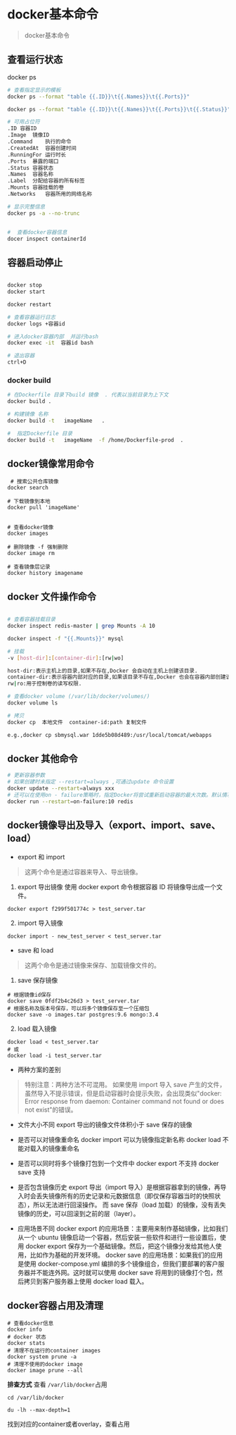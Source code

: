 # docker基本命令
> docker基本命令
## 查看运行状态
docker ps 
```bash
# 查看指定显示的模板
docker ps --format "table {{.ID}}\t{{.Names}}\t{{.Ports}}"

docker ps --format "table {{.ID}}\t{{.Names}}\t{{.Ports}}\t{{.Status}}"

# 可用占位符
.ID	容器ID
.Image	镜像ID
.Command	执行的命令
.CreatedAt	容器创建时间
.RunningFor	运行时长
.Ports	暴露的端口
.Status	容器状态
.Names	容器名称
.Label	分配给容器的所有标签
.Mounts	容器挂载的卷
.Networks	容器所用的网络名称

# 显示完整信息
docker ps -a --no-trunc


#  查看docker容器信息
docer inspect containerId
```
## 容器启动停止
```bash

docker stop 
docker start 

docker restart 

# 查看容器运行日志
docker logs +容器id 

# 进入docker容器内部  并运行bash
docker exec -it  容器id bash  

# 退出容器  
ctrl+D
```
### docker build
```bash
# 在Dockerfile 目录下build 镜像  . 代表以当前目录为上下文
docker build .

# 构建镜像 名称
docker build -t   imageName   .

#  指定Dockerfile 目录
docker build -t   imageName  -f /home/Dockerfile-prod  .

```

## docker镜像常用命令
```shell script
 # 搜索公共仓库镜像
docker search

# 下载镜像到本地
docker pull 'imageName'


# 查看docker镜像
docker images 

# 删除镜像 -f 强制删除
docker image rm 

# 查看镜像层记录
docker history imagename

```
## docker 文件操作命令
```bash

# 查看容器挂载目录
docker inspect redis-master | grep Mounts -A 10

docker inspect -f "{{.Mounts}}" mysql

# 挂载
-v [host-dir]:[container-dir]:[rw|wo]

host-dir:表示主机上的目录,如果不存在,Docker 会自动在主机上创建该目录.
container-dir:表示容器内部对应的目录,如果该目录不存在,Docker 也会在容器内部创建该目录.
rw|ro:用于控制卷的读写权限.

# 查看docker volume (/var/lib/docker/volumes/)
docker volume ls  

# 拷贝
docker cp  本地文件  container-id:path 复制文件

e.g.,docker cp sbmysql.war 1dde5b08d489:/usr/local/tomcat/webapps

```
## docker 其他命令
```bash
# 更新容器参数
# 如果创建时未指定 --restart=always ,可通过update 命令设置
docker update --restart=always xxx
# 还可以在使用on - failure策略时，指定Docker将尝试重新启动容器的最大次数。默认情况下，Docker将尝试永远重新启动容器。
docker run --restart=on-failure:10 redis 
```

## docker镜像导出及导入（export、import、save、load）
- export 和 import
> 这两个命令是通过容器来导入、导出镜像。
1. export 导出镜像
使用 docker export 命令根据容器 ID 将镜像导出成一个文件。
```shell script
docker export f299f501774c > test_server.tar
```
2. import 导入镜像
```shell script
docker import - new_test_server < test_server.tar
```
- save 和 load
> 这两个命令是通过镜像来保存、加载镜像文件的。
1. save 保存镜像
```shell script
# 根据镜像id保存
docker save 0fdf2b4c26d3 > test_server.tar
# 根据名称及版本号保存，可以将多个镜像保存至一个压缩包
docker save -o images.tar postgres:9.6 mongo:3.4
```
2. load 载入镜像
```shell script
docker load < test_server.tar
# 或
docker load -i test_server.tar
```
- 两种方案的差别
> 特别注意：两种方法不可混用。
  如果使用 import 导入 save 产生的文件，虽然导入不提示错误，但是启动容器时会提示失败，会出现类似"docker: Error response from daemon: Container command not found or does not exist"的错误。
- 文件大小不同
export 导出的镜像文件体积小于 save 保存的镜像
- 是否可以对镜像重命名
docker import 可以为镜像指定新名称
docker load 不能对载入的镜像重命名

- 是否可以同时将多个镜像打包到一个文件中
docker export 不支持
docker save 支持

- 是否包含镜像历史
export 导出（import 导入）是根据容器拿到的镜像，再导入时会丢失镜像所有的历史记录和元数据信息（即仅保存容器当时的快照状态），所以无法进行回滚操作。
而 save 保存（load 加载）的镜像，没有丢失镜像的历史，可以回滚到之前的层（layer）。

- 应用场景不同
docker export 的应用场景：主要用来制作基础镜像，比如我们从一个 ubuntu 镜像启动一个容器，然后安装一些软件和进行一些设置后，使用 docker export 保存为一个基础镜像。然后，把这个镜像分发给其他人使用，比如作为基础的开发环境。
docker save 的应用场景：如果我们的应用是使用 docker-compose.yml 编排的多个镜像组合，但我们要部署的客户服务器并不能连外网。这时就可以使用 docker save 将用到的镜像打个包，然后拷贝到客户服务器上使用 docker load 载入。

## docker容器占用及清理
```shell script
# 查看docker信息
docker info
# docker 状态
docker stats
# 清理不在运行的container images
docker system prune -a
# 清理不使用的docker image
docker image prune --all
```
**排查方式**
查看 `/var/lib/docker`占用
```shell script
cd /var/lib/docker

du -lh --max-depth=1 

```
找到对应的container或者overlay，查看占用
